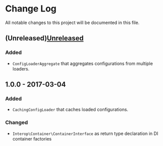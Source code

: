 # Change Log

All notable changes to this project will be documented in this file.

## (Unreleased)[Unreleased]

### Added
- `ConfigLoaderAggregate` that aggregates configurations from multiple loaders.

## 1.0.0 - 2017-03-04

### Added
- `CachingConfigLoader` that caches loaded configurations.

### Changed
- `Interop\Container\ContainerInterface` as return type declaration in DI container factories


[Unreleased]: https://github.com/nikolaposa/rate-limit/compare/1.0.0...HEAD
